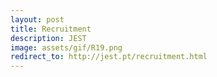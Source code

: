 ```yaml
---
layout: post
title: Recruitment
description: JEST
image: assets/gif/R19.png
redirect_to: http://jest.pt/recruitment.html
---
```


